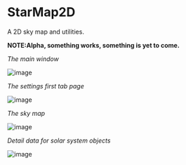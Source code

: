 # StarMap2D
A 2D sky map and utilities.

**NOTE:Alpha, something works, something is yet to come.**

_The main window_

![image](https://user-images.githubusercontent.com/40712699/154550169-b2b5f992-c29c-4e46-b570-ab5cd215f5ca.png)

_The settings first tab page_

![image](https://user-images.githubusercontent.com/40712699/154550395-9cdfe489-3274-4e32-bdb8-51fba3ff1c16.png)

_The sky map_

![image](https://user-images.githubusercontent.com/40712699/154550712-c4572705-3a82-488c-8670-01d977e77cd4.png)

_Detail data for solar system objects_

![image](https://user-images.githubusercontent.com/40712699/154550809-12bc5ff5-f07f-4f60-b2e1-8337f9ce9005.png)
